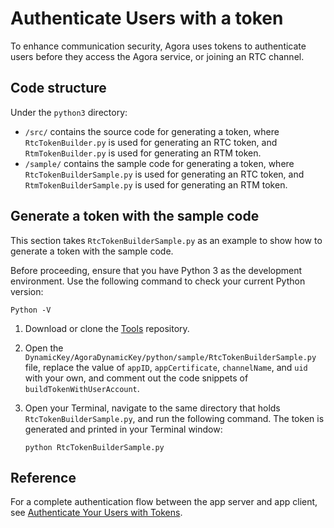 # Authenticate Users with a token

To enhance communication security, Agora uses tokens to authenticate users before they access the Agora service, or joining an RTC channel.

## Code structure

Under the `python3` directory:

* `/src/` contains the source code for generating a token, where `RtcTokenBuilder.py` is used for generating an RTC token, and `RtmTokenBuilder.py` is used for generating an RTM token.
* `/sample/` contains the sample code for generating a token, where `RtcTokenBuilderSample.py` is used for generating an RTC token, and `RtmTokenBuilderSample.py` is used for generating an RTM token.

## Generate a token with the sample code

This section takes `RtcTokenBuilderSample.py` as an example to show how to generate a token with the sample code.

Before proceeding, ensure that you have Python 3 as the development environment. Use the following command to check your current Python version:

`Python -V`

1. Download or clone the [Tools](https://github.com/AgoraIO/Tools) repository.

2. Open the `DynamicKey/AgoraDynamicKey/python/sample/RtcTokenBuilderSample.py` file, replace the value of `appID`, `appCertificate`, `channelName`, and `uid` with your own, and comment out the code snippets of `buildTokenWithUserAccount`.

3. Open your Terminal, navigate to the same directory that holds `RtcTokenBuilderSample.py`, and run the following command. The token is generated and printed in your Terminal window:

   ```
   python RtcTokenBuilderSample.py
   ```


## Reference

For a complete authentication flow between the app server and app client, see [Authenticate Your Users with Tokens]().

